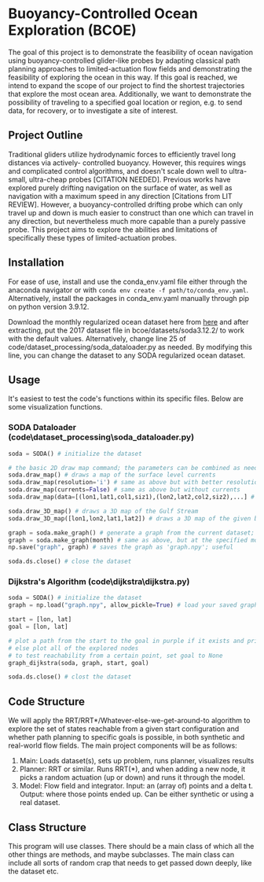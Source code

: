 # Buoyancy-Controlled Ocean Exploration (BCOE)

The goal of this project is to demonstrate the feasibility of ocean navigation using buoyancy-controlled
glider-like probes by adapting classical path planning approaches to limited-actuation flow fields and
demonstrating the feasibility of exploring the ocean in this way. If this goal is reached, we intend to
expand the scope of our project to find the shortest trajectories that explore the most ocean area.
Additionally, we want to demonstrate the possibility of traveling to a specified goal location or region,
e.g. to send data, for recovery, or to investigate a site of interest.

## Project Outline

Traditional gliders utilize hydrodynamic forces to efficiently travel long distances via actively-
controlled buoyancy. However, this requires wings and complicated control algorithms, and doesn't
scale down well to ultra-small, ultra-cheap probes \[CITATION NEEDED\]. Previous works have explored
purely drifting navigation on the surface of water, as well as navigation with a maximum speed in any
direction \[Citations from LIT REVIEW\]. However, a buoyancy-controlled drifting probe which can only
travel up and down is much easier to construct than one which can travel in any direction, but
nevertheless much more capable than a purely passive probe. This project aims to explore the abilities and
limitations of specifically these types of limited-actuation probes.

## Installation

For ease of use, install and use the conda_env.yaml file either through the anaconda navigator or with `conda env create -f path/to/conda_env.yaml`.
Alternatively, install the packages in conda_env.yaml manually through pip on python version 3.9.12.

Download the monthly regularized ocean dataset here from [here](https://www2.atmos.umd.edu/%7Eocean/index_files/soda3.12.2_mn_download_b.htm) and after extracting, put the 2017 dataset file in bcoe/datasets/soda3.12.2/ to work with the default values. Alternatively, change line 25 of code/dataset_processing/soda_dataloader.py as needed. By modifying this line, you can change the dataset to any SODA regularized ocean dataset.

## Usage

It's easiest to test the code's functions within its specific files. Below are some visualization functions.

### SODA Dataloader (code\dataset_processing\soda_dataloader.py)

```python
soda = SODA() # initialize the dataset

# the basic 2D draw map command; the parameters can be combined as needed
soda.draw_map() # draws a map of the surface level currents
soda.draw_map(resolution='i') # same as above but with better resolution
soda.draw_map(currents=False) # same as above but without currents
soda.draw_map(data=[(lon1,lat1,col1,siz1),(lon2,lat2,col2,siz2),...] # same as above but also draws points at locations with given colour and size

soda.draw_3D_map() # draws a 3D map of the Gulf Stream
soda.draw_3D_map([lon1,lon2,lat1,lat2]) # draws a 3D map of the given bounded area

graph = soda.make_graph() # generate a graph from the current dataset; takes over 2h
graph = soda.make_graph(month) # same as above, but at the specified month
np.save("graph", graph) # saves the graph as 'graph.npy'; useful

soda.ds.close() # close the dataset
```

### Dijkstra's Algorithm (code\dijkstra\dijkstra.py)

```python
soda = SODA() # initialize the dataset
graph = np.load("graph.npy", allow_pickle=True) # load your saved graph

start = [lon, lat]
goal = [lon, lat]

# plot a path from the start to the goal in purple if it exists and print the path cost
# else plot all of the explored nodes
# to test reachability from a certain point, set goal to None
graph_dijkstra(soda, graph, start, goal)

soda.ds.close() # clost the dataset
```

## Code Structure

We will apply the RRT/RRT*/Whatever-else-we-get-around-to algorithm to explore the set of states reachable from a given start configuration and whether path planning to specific goals is possible, in both synthetic and real-world flow fields. The main project components will be as follows:

1. Main: Loads dataset(s), sets up problem, runs planner, visualizes results
2. Planner: RRT or similar. Runs RRT(*), and when adding a new node, it picks a random actuation (up or down) and runs it through the model.
3. Model: Flow field and integrator. Input: an (array of) points and a delta t. Output: where those points ended up. Can be either synthetic or using a real dataset.

## Class Structure

This program will use classes. There should be a main class of which all the other things are methods, and maybe subclasses. The main class can include all sorts of random crap that needs to get passed down deeply, like the dataset etc.
